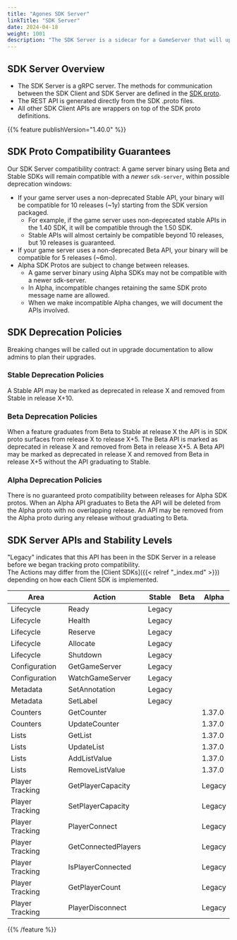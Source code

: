 ```yaml
---
title: "Agones SDK Server"
linkTitle: "SDK Server"
date: 2024-04-18
weight: 1001
description: "The SDK Server is a sidecar for a GameServer that will update the GameServer Status on SDK requests."
---
```


## SDK Server Overview
- The SDK Server is a gRPC server. The methods for communication between the SDK Client and SDK Server are defined in the [SDK proto](https://github.com/googleforgames/agones/blob/main/proto/sdk).
- The REST API is generated directly from the SDK .proto files.
- All other SDK Client APIs are wrappers on top of the SDK proto definitions.

{{% feature publishVersion="1.40.0" %}}
## SDK Proto Compatibility Guarantees
Our SDK Server compatibility contract: A game server binary using Beta and Stable SDKs will remain
compatible with a _newer_ `sdk-server`, within possible deprecation windows:
- If your game server uses a non-deprecated Stable API, your binary will be compatible for 10 releases (~1y) starting from the SDK version packaged.
  - For example, if the game server uses non-deprecated stable APIs in the 1.40 SDK, it will be compatible through the 1.50 SDK.
  - Stable APIs will almost certainly be compatible beyond 10 releases, but 10 releases is guaranteed.
- If your game server uses a non-deprecated Beta API, your binary will be compatible for 5 releases (~6mo).
- Alpha SDK Protos are subject to change between releases.
  - A game server binary using Alpha SDKs may not be compatible with a newer sdk-server.
  - In Alpha, incompatible changes retaining the same SDK proto message name are allowed.
  - When we make incompatible Alpha changes, we will document the APIs involved.

## SDK Deprecation Policies
Breaking changes will be called out in upgrade documentation to allow admins to plan their upgrades.
### Stable Deprecation Policies
A Stable API may be marked as deprecated in release X and removed from Stable in release X+10.
### Beta Deprecation Policies
When a feature graduates from Beta to Stable at release X the API is in SDK proto surfaces from release X to release X+5. The Beta API is marked as deprecated in release X and removed from Beta in release X+5.
A Beta API may be marked as deprecated in release X and removed from Beta in release X+5 without the API graduating to Stable.
### Alpha Deprecation Policies
There is no guaranteed proto compatibility between releases for Alpha SDK protos. When an Alpha API graduates to Beta the API will be deleted from the Alpha proto with no overlapping release.
An API may be removed from the Alpha proto during any release without graduating to Beta.

## SDK Server APIs and Stability Levels

"Legacy" indicates that this API has been in the SDK Server in a release before we began tracking proto compatibility. \
The Actions may differ from the [Client SDKs]({{< relref "_index.md" >}}) depending on how each Client SDK is implemented.

| Area                | Action                | Stable | Beta | Alpha  |
|---------------------|-----------------------|--------|------|--------|
| Lifecycle           | Ready                 | Legacy |      |        |
| Lifecycle           | Health                | Legacy |      |        |
| Lifecycle           | Reserve               | Legacy |      |        |
| Lifecycle           | Allocate              | Legacy |      |        |
| Lifecycle           | Shutdown              | Legacy |      |        |
| Configuration       | GetGameServer         | Legacy |      |        |
| Configuration       | WatchGameServer       | Legacy |      |        |
| Metadata            | SetAnnotation         | Legacy |      |        |
| Metadata            | SetLabel              | Legacy |      |        |
| Counters            | GetCounter            |        |      | 1.37.0 |
| Counters            | UpdateCounter         |        |      | 1.37.0 |
| Lists               | GetList               |        |      | 1.37.0 |
| Lists               | UpdateList            |        |      | 1.37.0 |
| Lists               | AddListValue          |        |      | 1.37.0 |
| Lists               | RemoveListValue       |        |      | 1.37.0 |
| Player Tracking     | GetPlayerCapacity     |        |      | Legacy |
| Player Tracking     | SetPlayerCapacity     |        |      | Legacy |
| Player Tracking     | PlayerConnect         |        |      | Legacy |
| Player Tracking     | GetConnectedPlayers   |        |      | Legacy |
| Player Tracking     | IsPlayerConnected     |        |      | Legacy |
| Player Tracking     | GetPlayerCount        |        |      | Legacy |
| Player Tracking     | PlayerDisconnect      |        |      | Legacy |

{{% /feature %}}
